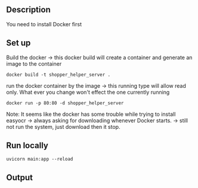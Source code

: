 ## Description
You need to install Docker first

## Set up

Build the docker
-> this docker build will create a container and generate an image to the container
```
docker build -t shopper_helper_server .
```

run the docker container by the image
-> this running type will allow read only. What ever you change won't effect the one currently running
```
docker run -p 80:80 -d shopper_helper_server
```

Note: It seems like the docker has some trouble while trying to install easyocr -> always asking for downloading whenever Docker starts. 
-> still not run the system, just download then it stop.

## Run locally

```
uvicorn main:app --reload
```

## Output